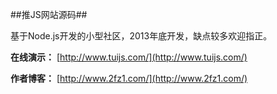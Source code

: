 ##推JS网站源码##

基于Node.js开发的小型社区，2013年底开发，缺点较多欢迎指正。

**在线演示：** [http://www.tuijs.com/](http://www.tuijs.com/)

**作者博客：** [http://www.2fz1.com/](http://www.2fz1.com/)

